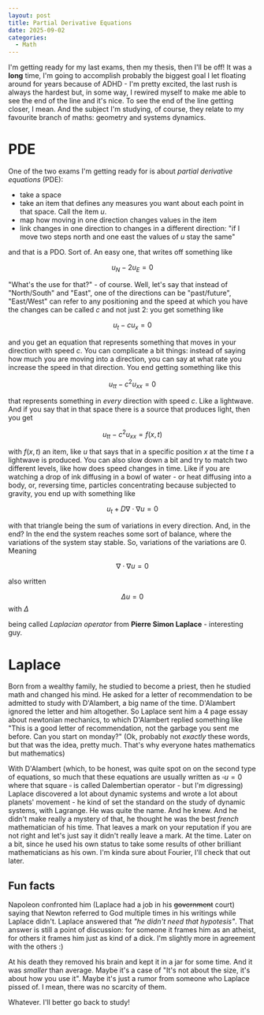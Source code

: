 ```yaml
---
layout: post
title: Partial Derivative Equations
date: 2025-09-02
categories:
  - Math
---
```

I'm getting ready for my last exams, then my thesis, then I'll be off!
It was a **long** time, I'm going to accomplish probably the biggest goal I let floating around for years because of ADHD - I'm pretty excited, the last rush is always the hardest but, in some way, I rewired myself to make me able to see the end of the line and it's nice.
To see the end of the line getting closer, I mean. And the subject I'm studying, of course, they relate to my favourite branch of maths: geometry and systems dynamics.

# PDE
One of the two exams I'm getting ready for is about *partial derivative equations* (PDE): 
- take a space
- take an item that defines any measures you want about each point in that space. Call the item $u$.
- map how moving in one direction changes values in the item
- link changes in one direction to changes in a different direction: "if I move two steps north and one east the values of $u$ stay the same"

and that is a PDO. Sort of. An easy one, that writes off something like 

$$u_N-2u_E=0$$

"What's the use for that?" - of course. Well, let's say that instead of "North/South" and "East", one of the directions can be "past/future", "East/West" can refer to any positioning and the speed at which you have the changes can be called $c$ and not just 2: you get something like

$$u_t-cu_x=0$$

and you get an equation that represents something that moves in your direction with speed $c$.
You can complicate a bit things: instead of saying how much you are moving into a direction, you can say at what rate you increase the speed in that direction. You end getting something like this

$$u_{tt}-c^2u_{xx}=0$$

that represents something in *every* direction with speed $c$. Like a lightwave.
And if you say that in that space there is a source that produces light, then you get

$$u_{tt}-c^2u_{xx}=f(x,t)$$

with $f(x,t)$ an item, like $u$ that says that in a specific position $x$ at the time $t$ a lightwave is produced.
You can also slow down a bit and try to match two different levels, like how does speed changes in time. Like if you are watching a drop of ink diffusing in a bowl of water - or heat diffusing into a body, or, reversing time, particles concentrating because subjected to gravity, you end up with something like

$$u_t+D\nabla\cdot\nabla u=0$$

with that triangle being the sum of variations in every direction.
And, in the end? In the end the system reaches some sort of balance, where the variations of the system stay stable. So, variations of the variations are 0. Meaning

$$\nabla\cdot\nabla u=0$$

also written

$$\Delta u=0$$with $\Delta$

being called *Laplacian operator* from **Pierre Simon Laplace** - interesting guy.
# Laplace
Born from a wealthy family, he studied to become a priest, then he studied math and changed his mind.
He asked for a letter of recommendation to be admitted to study with D'Alambert, a big name of the time. D'Alambert ignored the letter and him altogether. So Laplace sent him a 4 page essay about newtonian mechanics, to which D'Alambert replied something like "This is a good letter of recommendation, not the garbage you sent me before. Can you start on monday?"
(Ok, probably not *exactly* these words, but that was the idea, pretty much. That's why everyone hates mathematics but mathematics)

With D'Alambert (which, to be honest, was quite spot on on the second type of equations, so much that these equations are usually written as $\square u=0$ where that square $\square$  is called Dalembertian operator - but I'm digressing) Laplace discovered a lot about dynamic systems and wrote a lot about planets' movement - he kind of set the standard on the study of dynamic systems, with Lagrange. He was quite the name.
And he knew.
And he didn't make really a mystery of that, he thought he was the best *french* mathematician of his time. That leaves a mark on your reputation if you are not right and let's just say it didn't really leave a mark. At the time. Later on a bit, since he used his own status to take some results of other brilliant mathematicians as his own. I'm kinda sure about Fourier, I'll check that out later.
## Fun facts
Napoleon confronted him (Laplace had a job in his ~~government~~ court) saying that Newton referred to God multiple times in his writings while Laplace didn't.
Laplace answered that *"he didn't need that hypotesis"*. That answer is still a point of discussion: for someone it frames him as an atheist, for others it frames him just as kind of a dick. I'm slightly more in agreement with the others :)

At his death they removed his brain and kept it in a jar for some time. And it was *smaller* than average.
Maybe it's a case of "It's not about the size, it's about how you use it".
Maybe it's just a rumor from someone who Laplace pissed of. I mean, there was no scarcity of them.

Whatever. I'll better go back to study!
